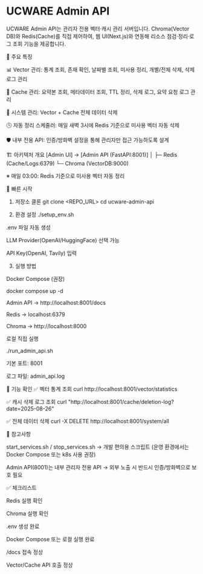 
# UCWARE Admin API

UCWARE Admin API는 관리자 전용 벡터·캐시 관리 서버입니다.
Chroma(Vector DB)와 Redis(Cache)를 직접 제어하여, 웹 UI(Next.js)와 연동해 리소스 점검·정리·로그 조회 기능을 제공합니다.

🌟 주요 특징

📊 Vector 관리: 통계 조회, 존재 확인, 날짜별 조회, 미사용 정리, 개별/전체 삭제, 삭제 로그 관리

🧠 Cache 관리: 요약본 조회, 메타데이터 조회, TTL 정리, 삭제 로그, 요약 요청 로그 관리

🧹 시스템 관리: Vector + Cache 전체 데이터 삭제

🕓 자동 정리 스케줄러: 매일 새벽 3시에 Redis 기준으로 미사용 벡터 자동 삭제

🛡 내부 전용 API: 인증/방화벽 설정을 통해 관리자만 접근 가능하도록 설계

🏗 아키텍처 개요
[Admin UI] → [Admin API (FastAPI:8001)]
                   │
                   ├─ Redis (Cache/Logs:6379)
                   └─ Chroma (VectorDB:9000)

※ 매일 03:00: Redis 기준으로 미사용 벡터 자동 정리

🚀 빠른 시작
1. 저장소 클론
git clone <REPO_URL>
cd ucware-admin-api

2. 환경 설정
./setup_env.sh


.env 파일 자동 생성

LLM Provider(OpenAI/HuggingFace) 선택 가능

API Key(OpenAI, Tavily) 입력

3. 실행 방법

Docker Compose (권장)

docker compose up -d


Admin API → http://localhost:8001/docs

Redis → localhost:6379

Chroma → http://localhost:8000

로컬 직접 실행

./run_admin_api.sh


기본 포트: 8001

로그 파일: admin_api.log

🧪 기능 확인
✅ 벡터 통계 조회
curl http://localhost:8001/vector/statistics

✅ 캐시 삭제 로그 조회
curl "http://localhost:8001/cache/deletion-log?date=2025-08-26"

✅ 전체 데이터 삭제
curl -X DELETE http://localhost:8001/system/all

📎 참고사항

start_services.sh / stop_services.sh → 개발 편의용 스크립트
(운영 환경에서는 Docker Compose 또는 k8s 사용 권장)

Admin API(8001)는 내부 관리자 전용 API
→ 외부 노출 시 반드시 인증/방화벽으로 보호 필요

✅ 체크리스트

 Redis 실행 확인

 Chroma 실행 확인

 .env 생성 완료

 Docker Compose 또는 로컬 실행 완료

 /docs 접속 정상

 Vector/Cache API 호출 정상